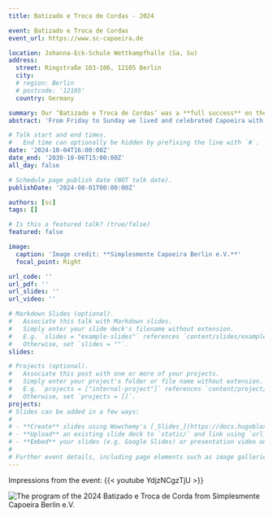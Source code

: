 ```yaml
---
title: Batizado e Troca de Cordas - 2024

event: Batizado e Troca de Cordas
event_url: https://www.sc-capoeira.de

location: Johanna-Eck-Schule Wettkampfhalle (Sa, Su)
address:
  street: Ringstraße 103-106, 12105 Berlin 
  city:  
  # region: Berlin
  # postcode: '12105'
  country: Germany 

summary: Our ‘Batizado e Troca de Cordas’ was a **full success** on the first weekend of October. With our newly appointed **Mestre Bala** from Madrid and many supporters, we were able to charge the three days with energy. 
abstract: 'From Friday to Sunday we lived and celebrated Capoeira with you! A big thank you to everyone who supported the event: Mestre Bala ([SC Madrid](https://www.instagram.com/simplesmentecapoeira/?hl=de)), Mestre Bailarino ([Capoeira Raiz](https://capoeiraraiz.eu/de/)), Mestre Nelsinho ([Unicar Berlin](https://capoeira-regional.eu/)), Professora Nativa ([Abada Berlin](https://www.abada-berlin.de/)), Instrutor Furão ([Ginga Balanca](https://capoeiraverein-ma.de/)) and their students!'

# Talk start and end times.
#   End time can optionally be hidden by prefixing the line with `#`.
date: '2024-10-04T16:00:00Z'
date_end: '2030-10-06T15:00:00Z'
all_day: false

# Schedule page publish date (NOT talk date).
publishDate: '2024-08-01T00:00:00Z'

authors: [sc]
tags: []

# Is this a featured talk? (true/false)
featured: false

image:
  caption: 'Image credit: **Simplesmente Capoeira Berlin e.V.**'
  focal_point: Right

url_code: ''
url_pdf: ''
url_slides: ''
url_video: ''

# Markdown Slides (optional).
#   Associate this talk with Markdown slides.
#   Simply enter your slide deck's filename without extension.
#   E.g. `slides = "example-slides"` references `content/slides/example-slides.md`.
#   Otherwise, set `slides = ""`.
slides:

# Projects (optional).
#   Associate this post with one or more of your projects.
#   Simply enter your project's folder or file name without extension.
#   E.g. `projects = ["internal-project"]` references `content/project/deep-learning/index.md`.
#   Otherwise, set `projects = []`.
projects:
# Slides can be added in a few ways:
# 
# - **Create** slides using Wowchemy's [_Slides_](https://docs.hugoblox.com/managing-content/#create-slides) feature and link using `slides` parameter in the front matter of the talk file
# - **Upload** an existing slide deck to `static/` and link using `url_slides` parameter in the front matter of the talk file
# - **Embed** your slides (e.g. Google Slides) or presentation video on this page using [shortcodes](https://docs.hugoblox.com/writing-markdown-latex/).
# 
# Further event details, including page elements such as image galleries, can be added to the body of this page.
---
```

Impressions from the event:
{{< youtube YdjzNCgzTjU >}}

![The program of the 2024 Batizado e Troca de Corda from Simplesmente Capoeira Berlin e.V.](2024_batizado_flyer.jpeg)
